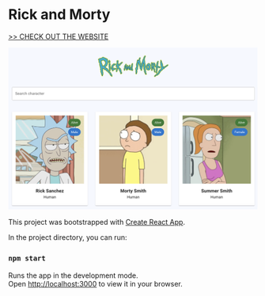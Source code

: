 # Rick and Morty

[>> CHECK OUT THE WEBSITE](https://katarzyna-wolowska-03.netlify.app/)

![Rick and Morty](/screenshot.png?raw=true 'Rick and Morty')

This project was bootstrapped with [Create React App](https://github.com/facebook/create-react-app).

In the project directory, you can run:

### `npm start`

Runs the app in the development mode.\
Open [http://localhost:3000](http://localhost:3000) to view it in your browser.

